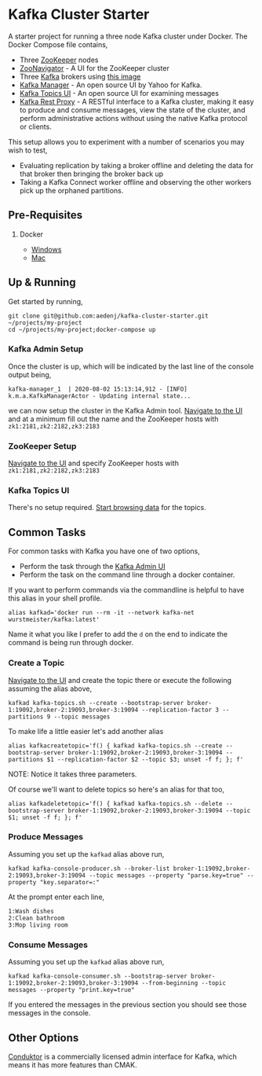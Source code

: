 Kafka Cluster Starter
============

A starter project for running a three node Kafka cluster under Docker. The Docker Compose file contains,

* Three [ZooKeeper](https://zookeeper.apache.org) nodes
* [ZooNavigator](https://zoonavigator.elkozmon.com/en/stable/index.html) - A UI for the ZooKeeper cluster
* Three [Kafka](https://kafka.apache.org) brokers using [this image](https://github.com/wurstmeister/kafka-docker)
* [Kafka Manager](https://hub.docker.com/r/hlebalbau/kafka-manager) - An open source UI by Yahoo for Kafka.
* [Kafka Topics UI](https://github.com/lensesio/kafka-topics-ui) - An open source UI for examining messages
* [Kafka Rest Proxy](https://docs.confluent.io/current/kafka-rest/index.html) - A RESTful interface to a Kafka cluster,
  making it easy to produce and consume messages, view the state of the cluster, and perform administrative actions
  without using the native Kafka protocol or clients.

This setup allows you to experiment with a number of scenarios you may wish to test,

* Evaluating replication by taking a broker offline and deleting the data for that broker then bringing the broker back up
* Taking a Kafka Connect worker offline and observing the other workers pick up the orphaned partitions.


## Pre-Requisites

1. Docker

    + [Windows](https://docs.docker.com/docker-for-windows/install/)
    + [Mac](https://download.docker.com/mac/stable/Docker.dmg)

## Up & Running

Get started by running,

```
git clone git@github.com:aedenj/kafka-cluster-starter.git ~/projects/my-project
cd ~/projects/my-project;docker-compose up
```

### Kafka Admin Setup
Once the cluster is up, which will be indicated by the last line of the console output being,
```
kafka-manager_1  | 2020-08-02 15:13:14,912 - [INFO] k.m.a.KafkaManagerActor - Updating internal state...
```

we can now setup the cluster in the Kafka Admin tool. [Navigate to the UI](http://localhost:9000/addCluster) and at a minimum fill out the name and the ZooKeeper hosts with `zk1:2181,zk2:2182,zk3:2183`

### ZooKeeper Setup

[Navigate to the UI](http://localhost:9001/) and specify ZooKeeper hosts with `zk1:2181,zk2:2182,zk3:2183`


### Kafka Topics UI

There's no setup required. [Start browsing data](http://localhost::9002/) for the topics.


## Common Tasks

For common tasks with Kafka you have one of two options,

* Perform the task through the [Kafka Admin UI](http://localhost:9000/)
* Perform the task on the command line through a docker container.

If you want to perform commands via the commandline is helpful to have this alias in your shell profile.

```
alias kafkad='docker run --rm -it --network kafka-net wurstmeister/kafka:latest'
```

Name it what you like I prefer to add the `d` on the end to indicate the command is being run through docker.

### Create a Topic
[Navigate to the UI](http://localhost:9000) and create the topic there or execute the following assuming the alias above,

```
kafkad kafka-topics.sh --create --bootstrap-server broker-1:19092,broker-2:19093,broker-3:19094 --replication-factor 3 --partitions 9 --topic messages
```

To make life a little easier let's add another alias

```
alias kafkacreatetopic='f() { kafkad kafka-topics.sh --create --bootstrap-server broker-1:19092,broker-2:19093,broker-3:19094 --partitions $1 --replication-factor $2 --topic $3; unset -f f; }; f'
```
NOTE: Notice it takes three parameters.

Of course we'll want to delete topics so here's an alias for that too,

```
alias kafkadeletetopic='f() { kafkad kafka-topics.sh --delete --bootstrap-server broker-1:19092,broker-2:19093,broker-3:19094 --topic $1; unset -f f; }; f'
```

### Produce Messages

Assuming you set up the `kafkad` alias above run,

```
kafkad kafka-console-producer.sh --broker-list broker-1:19092,broker-2:19093,broker-3:19094 --topic messages --property "parse.key=true" --property "key.separator=:"
```

At the prompt enter each line,

```
1:Wash dishes
2:Clean bathroom
3:Mop living room
```


### Consume Messages

Assuming you set up the `kafkad` alias above run,

```
kafkad kafka-console-consumer.sh --bootstrap-server broker-1:19092,broker-2:19093,broker-3:19094 --from-beginning --topic messages --property "print.key=true"
```

If you entered the messages in the previous section you should see those messages in the console.

## Other Options

[Conduktor](https://www.conduktor.io) is a commercially licensed admin interface for Kafka, which means it has more features than CMAK.
